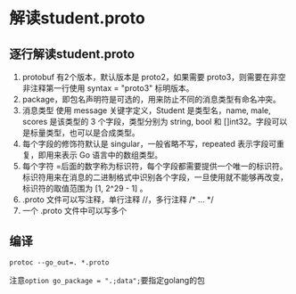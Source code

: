 # 解读student.proto

## 逐行解读student.proto

1. protobuf 有2个版本，默认版本是 proto2，如果需要 proto3，则需要在非空非注释第一行使用 syntax = "proto3" 标明版本。
2. package，即包名声明符是可选的，用来防止不同的消息类型有命名冲突。
3. 消息类型 使用 message 关键字定义，Student 是类型名，name, male, scores 是该类型的 3 个字段，类型分别为 string, bool 和 []int32。字段可以是标量类型，也可以是合成类型。
4. 每个字段的修饰符默认是 singular，一般省略不写，repeated 表示字段可重复，即用来表示 Go 语言中的数组类型。
5. 每个字符 =后面的数字称为标识符，每个字段都需要提供一个唯一的标识符。标识符用来在消息的二进制格式中识别各个字段，一旦使用就不能够再改变，标识符的取值范围为 [1, 2^29 - 1] 。
6. .proto 文件可以写注释，单行注释 //，多行注释 /* ... */
7. 一个 .proto 文件中可以写多个

## 编译
`protoc --go_out=. *.proto`

注意`option go_package = ".;data";`要指定golang的包